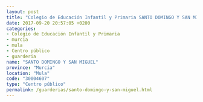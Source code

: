 ```yaml
---
layout: post
title: "Colegio de Educación Infantil y Primaria SANTO DOMINGO Y SAN MIGUEL"
date: 2017-09-20 20:57:05 +0200
categories:
- Colegio de Educación Infantil y Primaria
- murcia
- mula
- Centro público
- guarderia
name: "SANTO DOMINGO Y SAN MIGUEL"
province: "Murcia"
location: "Mula"
code: "30004607"
type: "Centro público"
permalink: /guarderias/santo-domingo-y-san-miguel.html
---
```

